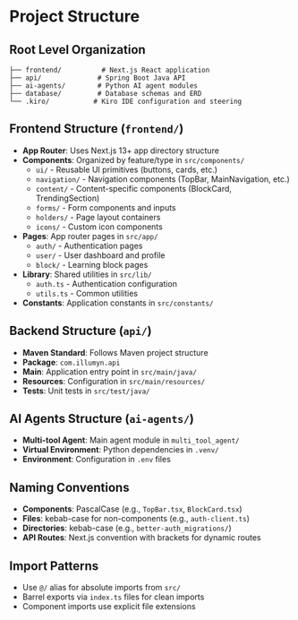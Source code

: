 # Project Structure

## Root Level Organization
```
├── frontend/          # Next.js React application
├── api/              # Spring Boot Java API
├── ai-agents/        # Python AI agent modules
├── database/         # Database schemas and ERD
└── .kiro/           # Kiro IDE configuration and steering
```

## Frontend Structure (`frontend/`)
- **App Router**: Uses Next.js 13+ app directory structure
- **Components**: Organized by feature/type in `src/components/`
  - `ui/` - Reusable UI primitives (buttons, cards, etc.)
  - `navigation/` - Navigation components (TopBar, MainNavigation, etc.)
  - `content/` - Content-specific components (BlockCard, TrendingSection)
  - `forms/` - Form components and inputs
  - `holders/` - Page layout containers
  - `icons/` - Custom icon components
- **Pages**: App router pages in `src/app/`
  - `auth/` - Authentication pages
  - `user/` - User dashboard and profile
  - `block/` - Learning block pages
- **Library**: Shared utilities in `src/lib/`
  - `auth.ts` - Authentication configuration
  - `utils.ts` - Common utilities
- **Constants**: Application constants in `src/constants/`

## Backend Structure (`api/`)
- **Maven Standard**: Follows Maven project structure
- **Package**: `com.illumyn.api`
- **Main**: Application entry point in `src/main/java/`
- **Resources**: Configuration in `src/main/resources/`
- **Tests**: Unit tests in `src/test/java/`

## AI Agents Structure (`ai-agents/`)
- **Multi-tool Agent**: Main agent module in `multi_tool_agent/`
- **Virtual Environment**: Python dependencies in `.venv/`
- **Environment**: Configuration in `.env` files

## Naming Conventions
- **Components**: PascalCase (e.g., `TopBar.tsx`, `BlockCard.tsx`)
- **Files**: kebab-case for non-components (e.g., `auth-client.ts`)
- **Directories**: kebab-case (e.g., `better-auth_migrations/`)
- **API Routes**: Next.js convention with brackets for dynamic routes

## Import Patterns
- Use `@/` alias for absolute imports from `src/`
- Barrel exports via `index.ts` files for clean imports
- Component imports use explicit file extensions